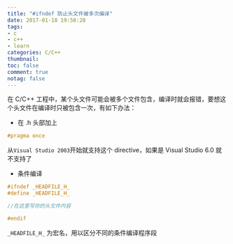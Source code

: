 ```yaml
---
title: "#ifndef 防止头文件被多次编译"
date: 2017-01-18 19:58:28
tags:
- c
- c++
- learn
categories: C/C++
thumbnail:
toc: false
comment: true
notag: false
---
```


在 C/C++ 工程中，某个头文件可能会被多个文件包含，编译时就会报错，要想这个头文件在编译时只被包含一次，有如下办法：

- 在 .h 头部加上

```c
#pragma once
```
从`Visual Studio 2003`开始就支持这个 directive，如果是 Visual Studio 6.0 就不支持了

- 条件编译

```c
#ifndef _HEADFILE_H_
#define _HEADFILE_H_

//在这里写你的头文件内容

#endif
```
`_HEADFILE_H_` 为宏名，用以区分不同的条件编译程序段
